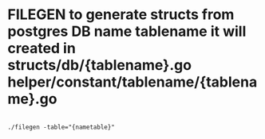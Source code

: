 <h1>
FILEGEN to generate structs from postgres DB name tablename
it will created  in
structs/db/{tablename}.go
helper/constant/tablename/{tablename}.go
</h1>

<code>
./filegen -table="{nametable}"
</code>




